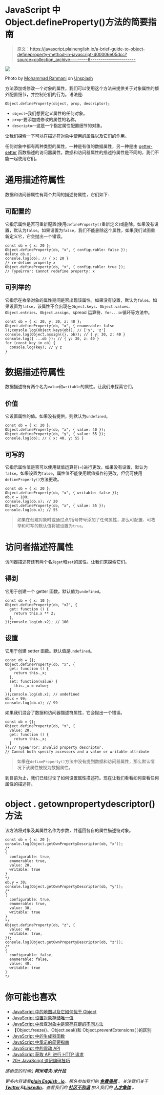 # JavaScript 中 Object.defineProperty()方法的简要指南

> 原文：<https://javascript.plainenglish.io/a-brief-guide-to-object-defineproperty-method-in-javascript-400006e05dcc?source=collection_archive---------6----------------------->

![](img/fb5ee4ef84b3fb9aba4c645bcf694a43.png)

Photo by [Mohammad Rahmani](https://unsplash.com/@afgprogrammer?utm_source=medium&utm_medium=referral) on [Unsplash](https://unsplash.com?utm_source=medium&utm_medium=referral)

方法添加或修改一个对象的属性。我们可以使用这个方法来提供关于对象属性的额外配置细节，并控制它们的行为。语法是:

```
Object.defineProperty(object, prop, descriptor);
```

*   `object`–我们想要定义属性的任何对象。
*   `prop`–要添加或修改的属性的名称。
*   `descriptor`–这是一个指定属性配置细节的对象。

让我们探索一下可以在描述符对象中使用的属性以及它们的作用。

任何对象中都有两种类型的属性，一种是有值的数据属性，另一种是由 [getter-setter](https://jscurious.com/javascript-getters-and-setters/) 函数描述的访问器属性。数据和访问器属性的描述符属性是不同的，我们不能一起使用它们。

# 通用描述符属性

数据和访问器属性有两个共同的描述符属性，它们如下:

## 可配置的

它指示属性是否可重新配置(使用`defineProperty()`重新定义)或删除。如果没有设置，默认为`false`。如果设置为`false`，我们不能删除这个属性，如果我们试图重新定义它，它会抛出一个错误。

```
const ob = { x: 20 };
Object.defineProperty(ob, "x", { configurable: false });
delete ob.x;
console.log(ob); // { x: 20 }
// re-define property x
Object.defineProperty(ob, "x", { configurable: true });
// TypeError: Cannot redefine property: x
```

## 可列举的

它指示在枚举对象的属性期间是否出现该属性。如果没有设置，默认为`false`。如果设置为`false`，该属性不会出现在`Object.keys`、`Object.values`、`Object.entries`、`Object.assign`、spread 运算符、`for...in`循环等方法中。

```
const ob = { x: 20, y: 30, z: 40 };
Object.defineProperty(ob, "x", { enumerable: false });console.log(Object.keys(ob)); // ['y', 'z']
console.log(Object.assign({}, ob)); // { y: 30, z: 40 }
console.log({ ...ob }); // { y: 30, z: 40 }
for (const key in ob) {
  console.log(key); // y z
}
```

# 数据描述符属性

数据描述符有两个名为`value`和`writable`的属性。让我们来探索它们。

## 价值

它设置属性的值。如果没有提供，则默认为`undefined`。

```
const ob = { x: 20 };
Object.defineProperty(ob, "x", { value: 40 });
Object.defineProperty(ob, "y", { value: 55 });
console.log(ob); // { x: 40, y: 55 }
```

## 可写的

它指示属性值是否可以使用赋值运算符(=)进行更改。如果没有设置，默认为`false`。如果设置为`false`，属性值不能使用赋值操作符更改，但仍可使用`defineProperty()`方法更改。

```
const ob = { x: 20 };
Object.defineProperty(ob, "x", { writable: false });
ob.x = 100;
console.log(ob.x); // 20
Object.defineProperty(ob, "x", { value: 55 });
console.log(ob.x); // 55
```

> 如果在创建对象时或通过点/括号符号添加了任何属性，那么可配置、可枚举和可写的默认值将被设置为`true`。

# 访问者描述符属性

访问器描述符还有两个名为`get`和`set`的属性。让我们来探索它们。

## 得到

它用于创建一个 getter 函数。默认值为`undefined`。

```
const ob = { x: 10 };
Object.defineProperty(ob, "x2", {
  get: function () {
    return this.x ** 2;
  },
});console.log(ob.x2); // 100
```

## 设置

它用于创建 setter 函数。默认值是`undefined`。

```
const ob = {};
Object.defineProperty(ob, "x", {
  get: function () {
    return this._x;
  },
  set: function(value) {
    this._x = value;
  }
});console.log(ob.x); // undefined
ob.x = 99;
console.log(ob.x); // 99
```

如果我们混合了数据和访问器描述符属性，它会抛出一个错误。

```
const ob = {};
Object.defineProperty(ob, "x", {
  value: 20,
  get: function () {
    return this._x;
  }
});// TypeError: Invalid property descriptor. 
// Cannot both specify accessors and a value or writable attribute
```

> 如果在`defineProperty()`方法中没有提到数据和访问器属性，那么默认情况下该属性被视为数据属性。

到目前为止，我们已经讨论了如何设置属性描述符。现在让我们看看如何查看任何属性的描述符。

# object . getownpropertydescriptor()方法

该方法将对象及其属性名作为参数，并返回各自的属性描述符对象。

```
const ob = { x: 20 };
console.log(Object.getOwnPropertyDescriptor(ob, "x"));
/*
{
  configurable: true,
  enumerable: true,
  value: 20,
  writable: true
}
*/
ob.y = 30;
console.log(Object.getOwnPropertyDescriptor(ob, "y"));
/*
{
  configurable: true,
  enumerable: true,
  value: 30,
  writable: true
}
*/
Object.defineProperty(ob, "z", {
  value: 40,
  writable: true,
});
console.log(Object.getOwnPropertyDescriptor(ob, "z"));
/*
{
  configurable: false,
  enumerable: false,
  value: 40,
  writable: true
}
*/
```

# 你可能也喜欢

*   [JavaScript 中的地图以及它如何优于 Object](https://jscurious.com/map-in-javascript-and-how-it-is-better-than-object/)
*   [JavaScript 设置对象存储唯一值](https://jscurious.com/javascript-set-object-to-store-unique-values/)
*   [JavaScript 中检查对象中是否存在键的不同方法](https://jscurious.com/different-ways-to-check-if-a-key-exists-in-an-object/)
*   【Object.freeze()、Object.seal()和 Object.preventExtensions( )的区别
*   [JavaScript 中的生成器函数](https://jscurious.com/generator-functions-in-javascript/)
*   [JavaScript 中承诺的简要指南](https://jscurious.com/a-brief-guide-to-promises-in-javascript/)
*   [JavaScript 中的震动 API](https://jscurious.com/the-vibration-api-in-javascript/)
*   [JavaScript 获取 API 进行 HTTP 请求](https://jscurious.com/javascript-fetch-api-to-make-http-requests/)
*   [20+ JavaScript 速记编码技巧](https://jscurious.com/20-javascript-shorthand-techniques-that-will-save-your-time/)

*感谢您的时间:)*
***阿米塔夫·米什拉***

*更多内容请看*[***plain English . io***](https://plainenglish.io/)*。报名参加我们的* [***免费周报***](http://newsletter.plainenglish.io/) *。关注我们关于*[***Twitter***](https://twitter.com/inPlainEngHQ)*和*[***LinkedIn***](https://www.linkedin.com/company/inplainenglish/)*。查看我们的* [***社区不和谐***](https://discord.gg/GtDtUAvyhW) *加入我们的* [***人才集体***](https://inplainenglish.pallet.com/talent/welcome) *。*